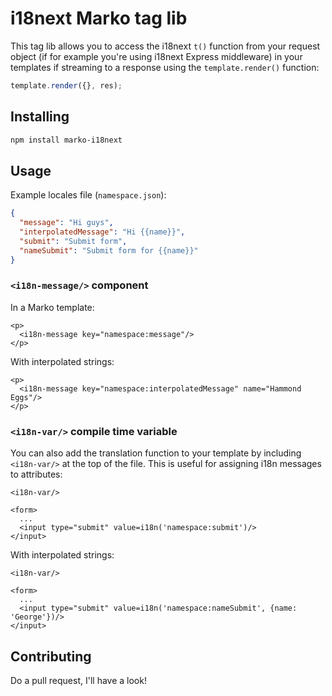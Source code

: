 # i18next Marko tag lib

This tag lib allows you to access the i18next `t()` function from your request
object (if for example you're using i18next Express middleware) in your
templates if streaming to a response using the `template.render()` function:

```javascript
template.render({}, res);
```

## Installing

```bash
npm install marko-i18next
```

## Usage

Example locales file (`namespace.json`):

```json
{
  "message": "Hi guys",
  "interpolatedMessage": "Hi {{name}}",
  "submit": "Submit form",
  "nameSubmit": "Submit form for {{name}}"
}
```

### `<i18n-message/>` component

In a Marko template:

```marko
<p>
  <i18n-message key="namespace:message"/>
</p>
```

With interpolated strings:

```marko
<p>
  <i18n-message key="namespace:interpolatedMessage" name="Hammond Eggs"/>
</p>
```

### `<i18n-var/>` compile time variable

You can also add the translation function to your template by including
`<i18n-var/>` at the top of the file. This is useful for assigning i18n
messages to attributes:

```marko
<i18n-var/>

<form>
  ...
  <input type="submit" value=i18n('namespace:submit')/>
</input>
```

With interpolated strings:

```marko
<i18n-var/>

<form>
  ...
  <input type="submit" value=i18n('namespace:nameSubmit', {name: 'George'})/>
</input>
```

## Contributing

Do a pull request, I'll have a look!
